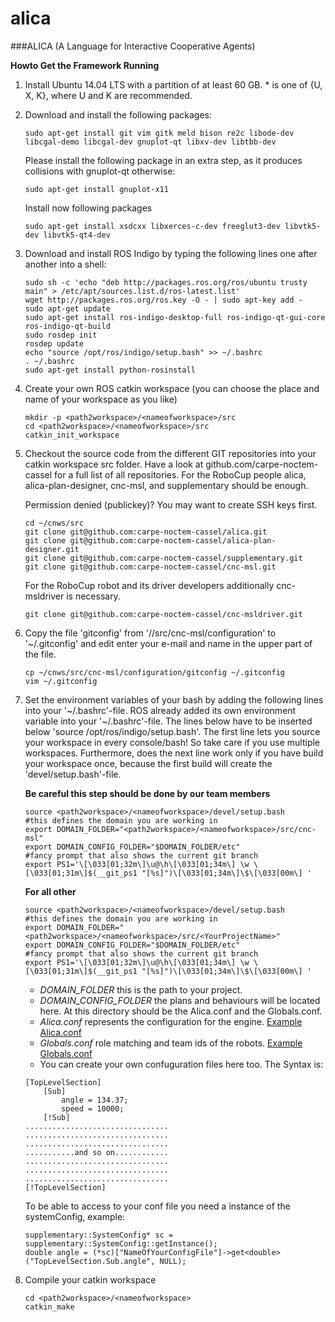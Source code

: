 # alica
###ALICA (A Language for Interactive Cooperative Agents)

**Howto Get the Framework Running**

1. Install Ubuntu 14.04 LTS with a partition of at least 60 GB. * is one of {U, X, K}, where U and K are recommended. 

2. Download and install the following packages: 
	```
	sudo apt-get install git vim gitk meld bison re2c libode-dev libcgal-demo libcgal-dev gnuplot-qt libxv-dev libtbb-dev
	```
   Please install the following package in an extra step, as it produces collisions with gnuplot-qt otherwise: 
	```
	sudo apt-get install gnuplot-x11
	```
   Install now following packages
   
	```
	sudo apt-get install xsdcxx libxerces-c-dev freeglut3-dev libvtk5-dev libvtk5-qt4-dev
	```
	
3. Download and install ROS Indigo by typing the following lines one after another into a shell: 

	```
	sudo sh -c 'echo "deb http://packages.ros.org/ros/ubuntu trusty main" > /etc/apt/sources.list.d/ros-latest.list'
	wget http://packages.ros.org/ros.key -O - | sudo apt-key add -
	sudo apt-get update
	sudo apt-get install ros-indigo-desktop-full ros-indigo-qt-gui-core ros-indigo-qt-build
	sudo rosdep init
	rosdep update 
	echo "source /opt/ros/indigo/setup.bash" >> ~/.bashrc
	. ~/.bashrc
	sudo apt-get install python-rosinstall
	```

4. Create your own ROS catkin workspace (you can choose the place and name of your workspace as you like) 

	```
	mkdir -p <path2workspace>/<nameofworkspace>/src
	cd <path2workspace>/<nameofworkspace>/src
	catkin_init_workspace
	```

5. Checkout the source code from the different GIT repositories into your catkin workspace src folder. Have a look at github.com/carpe-noctem-cassel for a full list of all repositories. For the RoboCup people alica, alica-plan-designer, cnc-msl, and supplementary should be enough.

   Permission denied (publickey)? You may want to create SSH keys first. 

	```
	cd ~/cnws/src
	git clone git@github.com:carpe-noctem-cassel/alica.git
	git clone git@github.com:carpe-noctem-cassel/alica-plan-designer.git
	git clone git@github.com:carpe-noctem-cassel/supplementary.git
	git clone git@github.com:carpe-noctem-cassel/cnc-msl.git
	```
   For the RoboCup robot and its driver developers additionally cnc-msldriver is necessary. 

	```
	git clone git@github.com:carpe-noctem-cassel/cnc-msldriver.git
	```

6. Copy the file 'gitconfig' from '<path2workspace>/<nameofworkspace>/src/cnc-msl/configuration' to '~/.gitconfig' and edit enter your e-mail and name in the upper part of the file. 

	```
	cp ~/cnws/src/cnc-msl/configuration/gitconfig ~/.gitconfig
	vim ~/.gitconfig
	```

7. Set the environment variables of your bash by adding the following lines into your '~/.bashrc'-file. ROS already added its own environment variable into your '~/.bashrc'-file. The lines below have to be inserted below 'source /opt/ros/indigo/setup.bash'. The first line lets you source your workspace in every console/bash! So take care if you use multiple workspaces. Furthermore, does the next line work only if you have build your workspace once, because the first build will create the 'devel/setup.bash'-file. 

	**Be careful this step should be done by our team members**

	```
	source <path2workspace>/<nameofworkspace>/devel/setup.bash
	#this defines the domain you are working in
	export DOMAIN_FOLDER="<path2workspace>/<nameofworkspace>/src/cnc-msl"
	export DOMAIN_CONFIG_FOLDER="$DOMAIN_FOLDER/etc"
	#fancy prompt that also shows the current git branch
	export PS1='\[\033[01;32m\]\u@\h\[\033[01;34m\] \w \[\033[01;31m\]$(__git_ps1 "[%s]")\[\033[01;34m\]\$\[\033[00m\] '
	```

	**For all other**

	```
	source <path2workspace>/<nameofworkspace>/devel/setup.bash
	#this defines the domain you are working in
	export DOMAIN_FOLDER="<path2workspace>/<nameofworkspace>/src/<YourProjectName>"
	export DOMAIN_CONFIG_FOLDER="$DOMAIN_FOLDER/etc"
	#fancy prompt that also shows the current git branch
	export PS1='\[\033[01;32m\]\u@\h\[\033[01;34m\] \w \[\033[01;31m\]$(__git_ps1 "[%s]")\[\033[01;34m\]\$\[\033[00m\] '
	```

	* *DOMAIN_FOLDER* this is the path to your project.
	* *DOMAIN_CONFIG_FOLDER* the plans and behaviours will be located here. At this directory should be the Alica.conf and the Globals.conf. 
	* *Alica.conf* represents the configuration for the engine. [Example Alica.conf](Alica_alica_conf.md)
	* *Globals.conf*  role matching and team ids of the robots. [Example Globals.conf](Alica_globals_conf.md)
	* You can create your own confuguration files here too. The Syntax is:
	
	```
	[TopLevelSection]
		[Sub]
			angle = 134.37;
			speed = 10000;
		[!Sub]
	................................
	................................
	................................
	...........and so on............
	................................
	................................
	................................
	[!TopLevelSection]
	```

	To be able to access to your conf file you need a instance of the systemConfig, example:
	
	```
	supplementary::SystemConfig* sc = supplementary::SystemConfig::getInstance();
	double angle = (*sc)["NameOfYourConfigFile"]->get<double>("TopLevelSection.Sub.angle", NULL);
	```

8. Compile your catkin workspace 

	```
	cd <path2workspace>/<nameofworkspace>
	catkin_make
	```


